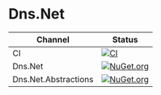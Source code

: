 # Dns.Net
Channel | Status
-|-
CI | [![CI](https://github.com/HMBSbige/Dns.Net/workflows/CI/badge.svg)](https://github.com/HMBSbige/Dns.Net/actions)
Dns.Net | [![NuGet.org](https://img.shields.io/nuget/v/Dns.Net.svg?logo=nuget)](https://www.nuget.org/packages/Dns.Net/)
Dns.Net.Abstractions | [![NuGet.org](https://img.shields.io/nuget/v/Dns.Net.Abstractions.svg?logo=nuget)](https://www.nuget.org/packages/Dns.Net.Abstractions/)
